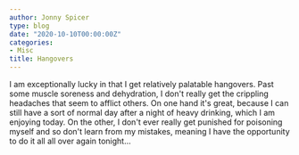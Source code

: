 ```yaml
---
author: Jonny Spicer
type: blog
date: "2020-10-10T00:00:00Z"
categories:
- Misc
title: Hangovers
---
```

I am exceptionally lucky in that I get relatively palatable hangovers. Past some muscle soreness and dehydration, I don't really get the crippling headaches that seem to afflict
others. On one hand it's great, because I can still have a sort of normal day after a night of heavy drinking, which I am enjoying today. On the other, I don't ever really get
punished for poisoning myself and so don't learn from my mistakes, meaning I have the opportunity to do it all all over again tonight...
